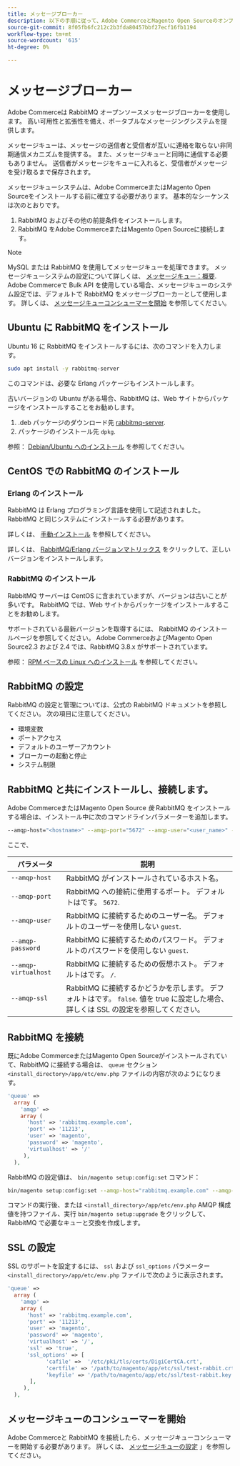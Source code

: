 ```yaml
---
title: メッセージブローカー
description: 以下の手順に従って、Adobe CommerceとMagento Open Sourceのオンプレミスインストールに必要なメッセージブローカーソフトウェア（RabbitMQ など）をインストールし、設定します。
source-git-commit: 8f05fb6fc212c2b3fda80457bbf27ecf16fb1194
workflow-type: tm+mt
source-wordcount: '615'
ht-degree: 0%

---
```



# メッセージブローカー

Adobe Commerceは RabbitMQ オープンソースメッセージブローカーを使用します。 高い可用性と拡張性を備え、ポータブルなメッセージングシステムを提供します。

メッセージキューは、メッセージの送信者と受信者が互いに連絡を取らない非同期通信メカニズムを提供する。 また、メッセージキューと同時に通信する必要もありません。 送信者がメッセージをキューに入れると、受信者がメッセージを受け取るまで保存されます。

メッセージキューシステムは、Adobe CommerceまたはMagento Open Sourceをインストールする前に確立する必要があります。 基本的なシーケンスは次のとおりです。

1. RabbitMQ およびその他の前提条件をインストールします。
1. RabbitMQ をAdobe CommerceまたはMagento Open Sourceに接続します。

>[!NOTE]
>
>MySQL または RabbitMQ を使用してメッセージキューを処理できます。 メッセージキューシステムの設定について詳しくは、 [メッセージキュー：概要](https://developer.adobe.com/commerce/php/development/components/message-queues/). Adobe Commerceで Bulk API を使用している場合、メッセージキューのシステム設定では、デフォルトで RabbitMQ をメッセージブローカーとして使用します。 詳しくは、 [メッセージキューコンシューマーを開始](../../configuration/cli/start-message-queues.md) を参照してください。

## Ubuntu に RabbitMQ をインストール

Ubuntu 16 に RabbitMQ をインストールするには、次のコマンドを入力します。

```bash
sudo apt install -y rabbitmq-server
```

このコマンドは、必要な Erlang パッケージもインストールします。

古いバージョンの Ubuntu がある場合、RabbitMQ は、Web サイトからパッケージをインストールすることをお勧めします。

1. .deb パッケージのダウンロード先 [rabbitmq-server](https://www.rabbitmq.com/download.html).
1. パッケージのインストール先 `dpkg`.

参照： [Debian/Ubuntu へのインストール](https://www.rabbitmq.com/install-debian.html) を参照してください。

## CentOS での RabbitMQ のインストール

### Erlang のインストール

RabbitMQ は Erlang プログラミング言語を使用して記述されました。RabbitMQ と同じシステムにインストールする必要があります。

詳しくは、 [手動インストール](https://www.erlang-solutions.com/downloads/) を参照してください。

詳しくは、 [RabbitMQ/Erlang バージョンマトリックス](https://www.rabbitmq.com/which-erlang.html) をクリックして、正しいバージョンをインストールします。

### RabbitMQ のインストール

RabbitMQ サーバーは CentOS に含まれていますが、バージョンは古いことが多いです。 RabbitMQ では、Web サイトからパッケージをインストールすることをお勧めします。

サポートされている最新バージョンを取得するには、 RabbitMQ のインストールページを参照してください。 Adobe CommerceおよびMagento Open Source2.3 および 2.4 では、RabbitMQ 3.8.x がサポートされています。

参照： [RPM ベースの Linux へのインストール](https://www.rabbitmq.com/install-rpm.html) を参照してください。

## RabbitMQ の設定

RabbitMQ の設定と管理については、公式の RabbitMQ ドキュメントを参照してください。 次の項目に注意してください。

* 環境変数
* ポートアクセス
* デフォルトのユーザーアカウント
* ブローカーの起動と停止
* システム制限

## RabbitMQ と共にインストールし、接続します。

Adobe CommerceまたはMagento Open Source _後_ RabbitMQ をインストールする場合は、インストール中に次のコマンドラインパラメーターを追加します。

```bash
--amqp-host="<hostname>" --amqp-port="5672" --amqp-user="<user_name>" --amqp-password="<password>" --amqp-virtualhost="/"
```

ここで、

| パラメータ | 説明 |
|--- |--- |
| `--amqp-host` | RabbitMQ がインストールされているホスト名。 |
| `--amqp-port` | RabbitMQ への接続に使用するポート。 デフォルトはです。 `5672`. |
| `--amqp-user` | RabbitMQ に接続するためのユーザー名。 デフォルトのユーザーを使用しない `guest`. |
| `--amqp-password` | RabbitMQ に接続するためのパスワード。 デフォルトのパスワードを使用しない `guest`. |
| `--amqp-virtualhost` | RabbitMQ に接続するための仮想ホスト。 デフォルトはです。 `/`. |
| `--amqp-ssl` | RabbitMQ に接続するかどうかを示します。 デフォルトはです。 `false`. 値を true に設定した場合、詳しくは SSL の設定を参照してください。 |

## RabbitMQ を接続

既にAdobe CommerceまたはMagento Open Sourceがインストールされていて、RabbitMQ に接続する場合は、 `queue` セクション `<install_directory>/app/etc/env.php` ファイルの内容が次のようになります。

```php
'queue' =>
  array (
    'amqp' =>
    array (
      'host' => 'rabbitmq.example.com',
      'port' => '11213',
      'user' => 'magento',
      'password' => 'magento',
      'virtualhost' => '/'
     ),
  ),
```

RabbitMQ の設定値は、 `bin/magento setup:config:set` コマンド：

```bash
bin/magento setup:config:set --amqp-host="rabbitmq.example.com" --amqp-port="11213" --amqp-user="magento" --amqp-password="magento" --amqp-virtualhost="/"
```

コマンドの実行後、または `<install_directory>/app/etc/env.php` AMQP 構成値を持つファイル、実行 `bin/magento setup:upgrade` をクリックして、RabbitMQ で必要なキューと交換を作成します。

## SSL の設定

SSL のサポートを設定するには、 `ssl` および `ssl_options` パラメーター `<install_directory>/app/etc/env.php` ファイルで次のように表示されます。

```php
'queue' =>
  array (
    'amqp' =>
    array (
      'host' => 'rabbitmq.example.com',
      'port' => '11213',
      'user' => 'magento',
      'password' => 'magento',
      'virtualhost' => '/',
      'ssl' => 'true',
      'ssl_options' => [
            'cafile' =>  '/etc/pki/tls/certs/DigiCertCA.crt',
            'certfile' => '/path/to/magento/app/etc/ssl/test-rabbit.crt',
            'keyfile' => '/path/to/magento/app/etc/ssl/test-rabbit.key'
       ],
     ),
  ),
```

## メッセージキューのコンシューマーを開始

Adobe Commerceと RabbitMQ を接続したら、メッセージキューコンシューマーを開始する必要があります。 詳しくは、 [メッセージキューの設定](../../configuration/cli/start-message-queues.md) 」を参照してください。
